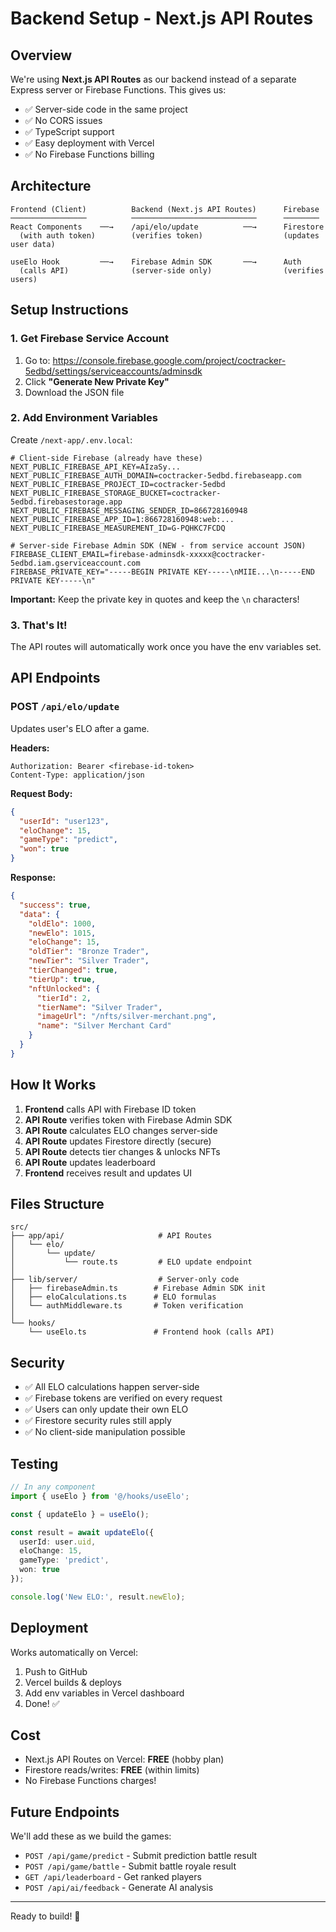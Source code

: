 # Backend Setup - Next.js API Routes

## Overview

We're using **Next.js API Routes** as our backend instead of a separate Express server or Firebase Functions. This gives us:
- ✅ Server-side code in the same project
- ✅ No CORS issues
- ✅ TypeScript support
- ✅ Easy deployment with Vercel
- ✅ No Firebase Functions billing

## Architecture

```
Frontend (Client)          Backend (Next.js API Routes)      Firebase
─────────────────          ────────────────────────────      ────────
React Components    ──→    /api/elo/update          ──→      Firestore
  (with auth token)        (verifies token)                  (updates user data)
                           
useElo Hook         ──→    Firebase Admin SDK       ──→      Auth
  (calls API)              (server-side only)                (verifies users)
```

## Setup Instructions

### 1. Get Firebase Service Account

1. Go to: https://console.firebase.google.com/project/coctracker-5edbd/settings/serviceaccounts/adminsdk
2. Click **"Generate New Private Key"**
3. Download the JSON file

### 2. Add Environment Variables

Create `/next-app/.env.local`:

```env
# Client-side Firebase (already have these)
NEXT_PUBLIC_FIREBASE_API_KEY=AIzaSy...
NEXT_PUBLIC_FIREBASE_AUTH_DOMAIN=coctracker-5edbd.firebaseapp.com
NEXT_PUBLIC_FIREBASE_PROJECT_ID=coctracker-5edbd
NEXT_PUBLIC_FIREBASE_STORAGE_BUCKET=coctracker-5edbd.firebasestorage.app
NEXT_PUBLIC_FIREBASE_MESSAGING_SENDER_ID=866728160948
NEXT_PUBLIC_FIREBASE_APP_ID=1:866728160948:web:...
NEXT_PUBLIC_FIREBASE_MEASUREMENT_ID=G-PQHKC7FCDQ

# Server-side Firebase Admin SDK (NEW - from service account JSON)
FIREBASE_CLIENT_EMAIL=firebase-adminsdk-xxxxx@coctracker-5edbd.iam.gserviceaccount.com
FIREBASE_PRIVATE_KEY="-----BEGIN PRIVATE KEY-----\nMIIE...\n-----END PRIVATE KEY-----\n"
```

**Important:** Keep the private key in quotes and keep the `\n` characters!

### 3. That's It!

The API routes will automatically work once you have the env variables set.

## API Endpoints

### POST `/api/elo/update`

Updates user's ELO after a game.

**Headers:**
```
Authorization: Bearer <firebase-id-token>
Content-Type: application/json
```

**Request Body:**
```json
{
  "userId": "user123",
  "eloChange": 15,
  "gameType": "predict",
  "won": true
}
```

**Response:**
```json
{
  "success": true,
  "data": {
    "oldElo": 1000,
    "newElo": 1015,
    "eloChange": 15,
    "oldTier": "Bronze Trader",
    "newTier": "Silver Trader",
    "tierChanged": true,
    "tierUp": true,
    "nftUnlocked": {
      "tierId": 2,
      "tierName": "Silver Trader",
      "imageUrl": "/nfts/silver-merchant.png",
      "name": "Silver Merchant Card"
    }
  }
}
```

## How It Works

1. **Frontend** calls API with Firebase ID token
2. **API Route** verifies token with Firebase Admin SDK
3. **API Route** calculates ELO changes server-side
4. **API Route** updates Firestore directly (secure)
5. **API Route** detects tier changes & unlocks NFTs
6. **API Route** updates leaderboard
7. **Frontend** receives result and updates UI

## Files Structure

```
src/
├── app/api/                     # API Routes
│   └── elo/
│       └── update/
│           └── route.ts         # ELO update endpoint
│
├── lib/server/                  # Server-only code
│   ├── firebaseAdmin.ts        # Firebase Admin SDK init
│   ├── eloCalculations.ts      # ELO formulas
│   └── authMiddleware.ts       # Token verification
│
└── hooks/
    └── useElo.ts               # Frontend hook (calls API)
```

## Security

- ✅ All ELO calculations happen server-side
- ✅ Firebase tokens are verified on every request
- ✅ Users can only update their own ELO
- ✅ Firestore security rules still apply
- ✅ No client-side manipulation possible

## Testing

```typescript
// In any component
import { useElo } from '@/hooks/useElo';

const { updateElo } = useElo();

const result = await updateElo({
  userId: user.uid,
  eloChange: 15,
  gameType: 'predict',
  won: true
});

console.log('New ELO:', result.newElo);
```

## Deployment

Works automatically on Vercel:
1. Push to GitHub
2. Vercel builds & deploys
3. Add env variables in Vercel dashboard
4. Done! ✅

## Cost

- Next.js API Routes on Vercel: **FREE** (hobby plan)
- Firestore reads/writes: **FREE** (within limits)
- No Firebase Functions charges!

## Future Endpoints

We'll add these as we build the games:

- `POST /api/game/predict` - Submit prediction battle result
- `POST /api/game/battle` - Submit battle royale result  
- `GET /api/leaderboard` - Get ranked players
- `POST /api/ai/feedback` - Generate AI analysis

---

Ready to build! 🚀

